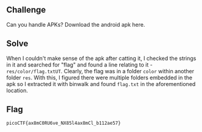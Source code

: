 ## Challenge

Can you handle APKs? Download the android apk here. 

## Solve

When I couldn't make sense of the apk after catting it, I checked the strings in it and searched for "flag" and found a line relating to it - `res/color/flag.txtUT`. Clearly, the flag was in a folder `color` within another folder `res`. With this, I figured there were multiple folders embedded in the apk so I extracted it with binwalk and found `flag.txt` in the aforementioned location.

## Flag

`picoCTF{ax8mC0RU6ve_NX85l4ax8mCl_b112ae57}`